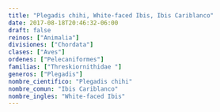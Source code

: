 ```yaml
---
title: "Plegadis chihi, White-faced Ibis, Ibis Cariblanco"
date: 2017-08-18T20:46:32-06:00
draft: false
reinos: ["Animalia"]
divisiones: ["Chordata"]
clases: ["Aves"]
ordenes: ["Pelecaniformes"]
familias: ["Threskiornithidae "]
generos: ["Plegadis"]
nombre_cientifico: "Plegadis chihi"
nombre_comun: "Ibis Cariblanco"
nombre_ingles: "White-faced Ibis"
---
```

